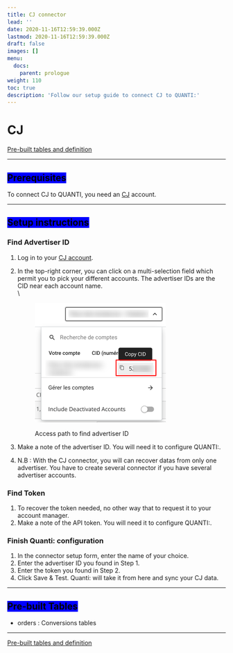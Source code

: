 ```yaml
---
title: CJ connector
lead: ''
date: 2020-11-16T12:59:39.000Z
lastmod: 2020-11-16T12:59:39.000Z
draft: false
images: []
menu:
  docs:
    parent: prologue
weight: 110
toc: true
description: 'Follow our setup guide to connect CJ to QUANTI:'
---
```


# CJ

<a href="https://dbdiagram.io/e/68270cd31227bdcb4e9e10aa/68270d411227bdcb4e9e225d" class="button primary" data-icon="table-tree">Pre-built tables and definition  </a>

***

## <mark style="background-color:blue;">Prerequisites</mark>

To connect CJ to QUANTI, you need an [CJ](https://www.cj.com/?utm_source=quanti.io\&utm_medium=partnership) account.

***

## <mark style="background-color:blue;">Setup instructions</mark>

### Find Advertiser ID

1. Log in to your [CJ account](https://signin.cj.com/login).
2.  In the top-right corner, you can click on a multi-selection field which permit you to pick your different accounts. The advertiser IDs are the CID near each account name.\
    \


    <figure><img src="../../content/en/docs/prologue/cj/cj1.png" alt="Access path to find advertiser ID" width="302"><figcaption><p>Access path to find advertiser ID</p></figcaption></figure>


3. Make a note of the advertiser ID. You will need it to configure QUANTI:.
4. N.B : With the CJ connector, you will can recover datas from only one advertiser. You have to create several connector if you have several advertiser accounts.

### Find Token

1. To recover the token needed, no other way that to request it to your account manager.
2. Make a note of the API token. You will need it to configure QUANTI:.

### Finish Quanti: configuration

1. In the connector setup form, enter the name of your choice.
2. Enter the advertiser ID you found in Step 1.
3. Enter the token you found in Step 2.
4. Click Save & Test. Quanti: will take it from here and sync your CJ data.

***

## <mark style="background-color:blue;">Pre-built Tables</mark>

* orders : Conversions tables

***

<a href="https://dbdiagram.io/e/68270cd31227bdcb4e9e10aa/68270d411227bdcb4e9e225d" class="button primary" data-icon="table-tree">Pre-built tables and definition  </a>
